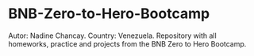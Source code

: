 # BNB-Zero-to-Hero-Bootcamp
Autor: Nadine Chancay. 
Country: Venezuela.
Repository with all homeworks, practice and projects from the BNB Zero to Hero Bootcamp.
